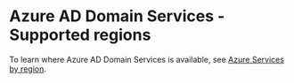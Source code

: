 <properties
    pageTitle="Azure Active Directory Domain Services: Supported regions | Microsoft Azure"
    description="Supported Azure regions for Azure AD Domain Services"
    services="active-directory-ds"
    documentationCenter=""
    authors="mahesh-unnikrishnan"
    manager="stevenpo"
    editor="curtand"/>

<tags
    ms.service="active-directory-ds"
    ms.workload="identity"
    ms.tgt_pltfrm="na"
    ms.devlang="na"
    ms.topic="article"
    ms.date="09/21/2016"
    ms.author="maheshu"/>

# <a name="azure-ad-domain-services---supported-regions"></a>Azure AD Domain Services - Supported regions

To learn where Azure AD Domain Services is available, see [Azure Services by region](https://azure.microsoft.com/regions/#services/).
